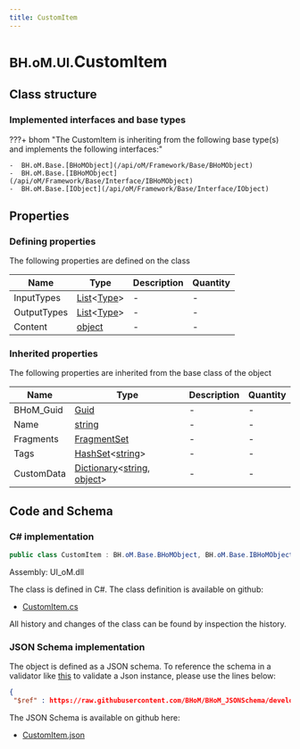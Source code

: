 ```yaml
---
title: CustomItem
---
```


# <small>BH.oM.UI.</small>**CustomItem**



## Class structure

### Implemented interfaces and base types

???+ bhom "The CustomItem is inheriting from the following base type(s) and implements the following interfaces:"

    -  BH.oM.Base.[BHoMObject](/api/oM/Framework/Base/BHoMObject)
    -  BH.oM.Base.[IBHoMObject](/api/oM/Framework/Base/Interface/IBHoMObject)
    -  BH.oM.Base.[IObject](/api/oM/Framework/Base/Interface/IObject)


## Properties



### Defining properties

The following properties are defined on the class

| Name             | Type             | Description      | Quantity         |
|------------------|------------------|------------------|------------------|
| InputTypes | [List](https://learn.microsoft.com/en-us/dotnet/api/System.Collections.Generic.List-1?view=netstandard-2.0)&lt;[Type](https://learn.microsoft.com/en-us/dotnet/api/System.Type?view=netstandard-2.0)&gt; | - | - |
| OutputTypes | [List](https://learn.microsoft.com/en-us/dotnet/api/System.Collections.Generic.List-1?view=netstandard-2.0)&lt;[Type](https://learn.microsoft.com/en-us/dotnet/api/System.Type?view=netstandard-2.0)&gt; | - | - |
| Content | [object](https://learn.microsoft.com/en-us/dotnet/api/System.Object?view=netstandard-2.0) | - | - |


### Inherited properties
The following properties are inherited from the base class of the object

| Name             | Type             | Description      | Quantity         |
|------------------|------------------|------------------|------------------|
| BHoM_Guid | [Guid](https://learn.microsoft.com/en-us/dotnet/api/System.Guid?view=netstandard-2.0) | - | - |
| Name | [string](https://learn.microsoft.com/en-us/dotnet/api/System.String?view=netstandard-2.0) | - | - |
| Fragments | [FragmentSet](/api/oM/Framework/Base/FragmentSet) | - | - |
| Tags | [HashSet](https://learn.microsoft.com/en-us/dotnet/api/System.Collections.Generic.HashSet-1?view=netstandard-2.0)&lt;[string](https://learn.microsoft.com/en-us/dotnet/api/System.String?view=netstandard-2.0)&gt; | - | - |
| CustomData | [Dictionary](https://learn.microsoft.com/en-us/dotnet/api/System.Collections.Generic.Dictionary-2?view=netstandard-2.0)&lt;[string](https://learn.microsoft.com/en-us/dotnet/api/System.String?view=netstandard-2.0), [object](https://learn.microsoft.com/en-us/dotnet/api/System.Object?view=netstandard-2.0)&gt; | - | - |


## Code and Schema

### C# implementation

``` C# title="C#"
public class CustomItem : BH.oM.Base.BHoMObject, BH.oM.Base.IBHoMObject, BH.oM.Base.IObject
```

Assembly: UI_oM.dll

The class is defined in C#. The class definition is available on github:

- [CustomItem.cs](https://github.com/BHoM/BHoM_UI/blob/develop/UI_oM/CustomItem.cs)

All history and changes of the class can be found by inspection the history.
### JSON Schema implementation

The object is defined as a JSON schema. To reference the schema in a validator like [this](https://www.jsonschemavalidator.net/) to validate a Json instance, please use the lines below:

``` json title="JSON Schema"
{
 "$ref" : https://raw.githubusercontent.com/BHoM/BHoM_JSONSchema/develop/UI_oM/CustomItem.json}
```

The JSON Schema is available on github here:

- [CustomItem.json](https://github.com/BHoM/BHoM_JSONSchema/blob/develop/UI_oM/CustomItem.json)
